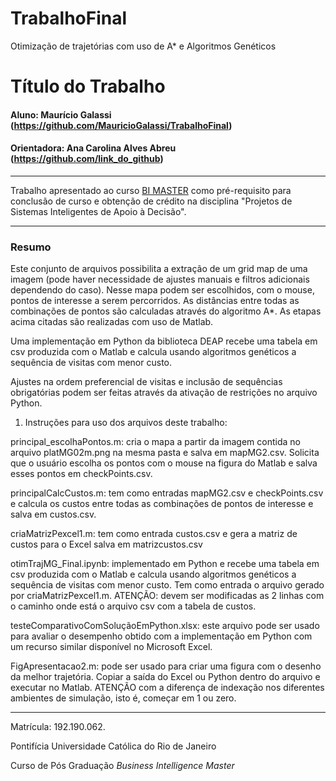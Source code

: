# TrabalhoFinal
Otimização de trajetórias com uso de A* e Algoritmos Genéticos

# Título do Trabalho

#### Aluno: Maurício Galassi (https://github.com/MauricioGalassi/TrabalhoFinal)
#### Orientadora: Ana Carolina Alves Abreu (https://github.com/link_do_github) 


---

Trabalho apresentado ao curso [BI MASTER](https://ica.puc-rio.ai/bi-master) como pré-requisito para conclusão de curso e obtenção de crédito na disciplina "Projetos de Sistemas Inteligentes de Apoio à Decisão".




---

### Resumo


Este conjunto de arquivos possibilita a extração de um grid map de uma imagem (pode haver necessidade de ajustes manuais e filtros adicionais dependendo do caso). Nesse mapa podem ser escolhidos, com o mouse, pontos de interesse a serem percorridos. As distâncias entre todas as combinações de pontos são calculadas através do algoritmo A*.
As etapas acima citadas são realizadas com uso de Matlab.

Uma implementação em Python da biblioteca DEAP recebe uma tabela em csv produzida com o Matlab e calcula usando algoritmos genéticos a sequência de visitas com menor custo.

Ajustes na ordem preferencial de visitas e inclusão de sequências obrigatórias podem ser feitas através da ativação de restrições no arquivo Python.

1.	Instruções para uso dos arquivos deste trabalho:


principal_escolhaPontos.m: cria o mapa a partir da imagem contida no arquivo platMG02m.png na mesma pasta e salva em mapMG2.csv. Solicita que o usuário escolha os pontos com o mouse na figura do Matlab e salva esses pontos em checkPoints.csv.

principalCalcCustos.m: tem como entradas mapMG2.csv e checkPoints.csv e calcula os custos entre todas as combinações de pontos de interesse e salva em custos.csv. 

criaMatrizPexcel1.m: tem como entrada custos.csv e gera a matriz de custos para o Excel salva em matrizcustos.csv 

otimTrajMG_Final.ipynb: implementado em Python e recebe uma tabela em csv produzida com o Matlab e calcula usando algoritmos genéticos a sequência de visitas com menor custo. Tem como entrada o arquivo gerado por criaMatrizPexcel1.m. ATENÇÃO: devem ser modificadas as 2 linhas com o caminho onde está o arquivo csv com a tabela de custos.

testeComparativoComSoluçãoEmPython.xlsx: este arquivo pode ser usado para avaliar o desempenho obtido com a implementação em Python com um recurso similar disponível no Microsoft Excel.

FigApresentacao2.m: pode ser usado para criar uma figura com o desenho da melhor trajetória. Copiar a saída do Excel ou Python dentro do arquivo e executar no Matlab. ATENÇÃO com a diferença de indexação nos diferentes ambientes de simulação, isto é, começar em 1 ou zero.





---

Matrícula: 192.190.062.

Pontifícia Universidade Católica do Rio de Janeiro

Curso de Pós Graduação *Business Intelligence Master*
